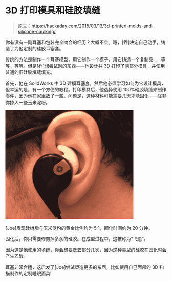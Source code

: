 # 3D 打印模具和硅胶填缝

> 原文：<https://hackaday.com/2015/03/13/3d-printed-molds-and-silicone-caulking/>

你有没有一副耳塞和包装完全吻合的经历？大概不会。嗯，[乔]决定自己动手，铸造了为他定制的硅胶耳塞套。

传统的方法是制作一个耳塞模型，用它制作一个模子，用它铸造一个复制品……等等，等等。但是[乔]想尝试别的东西——他设计并 3D 打印了两部分模具，并使用普通的旧硅胶填缝填充。

首先，他在 SolidWorks 中 3D 建模耳塞套，然后他必须学习如何为它设计模具，但幸运的是，有一个方便的教程。打印模具后，他选择使用 100%硅胶填缝来制作零件，因为他在家里放了一些。问题是，这种材料可能需要几天才能固化——除非你掺入一些玉米淀粉。

![3d printed ear buds](img/ea40c8b9dcee9e81b292dc6370d0a8a0.png)

[Joe]发现硅树脂与玉米淀粉的黄金比例约为 5:1，固化时间约为 20 分钟。

固化后，你只需要修剪掉多余的硅胶。在成型过程中，这被称为“飞边”。

因为这是他使用的填缝，你会想要洗去部分几次，因为这种类型的硅胶在固化时会产生乙酸。

耳塞非常合适，这启发了[Joe]尝试塑造更多的东西，比如使用自己面部的 3D 扫描制作的定制睡眠面具!
